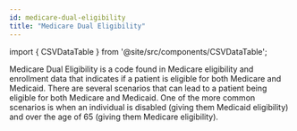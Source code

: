 ```yaml
---
id: medicare-dual-eligibility
title: "Medicare Dual Eligibility"
---
```


import { CSVDataTable } from '@site/src/components/CSVDataTable';

Medicare Dual Eligibility is a code found in Medicare eligibility and enrollment data that indicates if a patient is eligible for both Medicare and Medicaid.  There are several scenarios that can lead to a patient being eligible for both Medicare and Medicaid.  One of the more common scenarios is when an individual is disabled (giving them Medicaid eligibility) and over the age of 65 (giving them Medicare eligibility). 

<CSVDataTable csvUrl="https://raw.githubusercontent.com/tuva-health/terminology/main/terminology/terminology__medicare_dual_eligibility.csv" />
